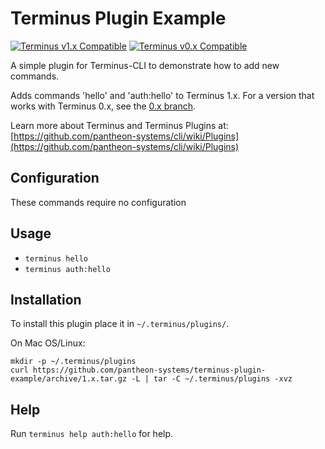 # Terminus Plugin Example

[![Terminus v1.x Compatible](https://img.shields.io/badge/terminus-v1.x-green.svg)](https://github.com/pantheon-systems/terminus-plugin-example/tree/1.x)
[![Terminus v0.x Compatible](https://img.shields.io/badge/terminus-v0.x-green.svg)](https://github.com/pantheon-systems/terminus-plugin-example/tree/0.x)

A simple plugin for Terminus-CLI to demonstrate how to add new commands.

Adds commands 'hello' and 'auth:hello' to Terminus 1.x. For a version that works with Terminus 0.x, see the [0.x branch](https://github.com/pantheon-systems/terminus-plugin-example/tree/0.x).

Learn more about Terminus and Terminus Plugins at:
[https://github.com/pantheon-systems/cli/wiki/Plugins](https://github.com/pantheon-systems/cli/wiki/Plugins)

## Configuration

These commands require no configuration

## Usage
* `terminus hello`
* `terminus auth:hello`

## Installation
To install this plugin place it in `~/.terminus/plugins/`.

On Mac OS/Linux:
```
mkdir -p ~/.terminus/plugins
curl https://github.com/pantheon-systems/terminus-plugin-example/archive/1.x.tar.gz -L | tar -C ~/.terminus/plugins -xvz
```

## Help
Run `terminus help auth:hello` for help.
